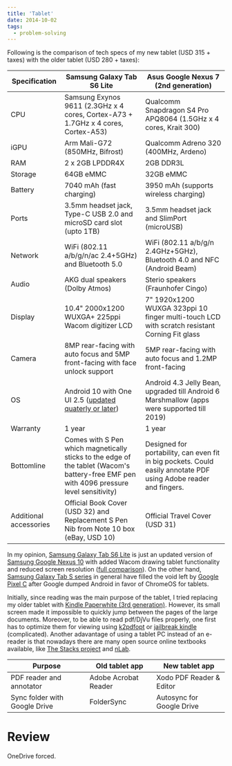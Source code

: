 ```yaml
---
title: 'Tablet'
date: 2014-10-02
tags:
  - problem-solving
---
```


Following is the comparison of tech specs of my new tablet (USD 315 + taxes) with the older tablet (USD 280 + taxes):

| Specification | Samsung Galaxy Tab S6 Lite | Asus Google Nexus 7 (2nd generation) |
| --------------| -------------------------- | ------------------------------------ |
| CPU | Samsung Exynos 9611 (2.3GHz x 4 cores, Cortex-A73 + 1.7GHz x 4 cores, Cortex-A53) | Qualcomm Snapdragon S4 Pro APQ8064 (1.5GHz x 4 cores, Krait 300)|
| iGPU | Arm	Mali-G72 (850MHz, Bifrost) | Qualcomm Adreno 320 (400MHz, Ardeno)|
| RAM | 2 x 2GB LPDDR4X | 2GB DDR3L|
| Storage | 64GB eMMC |  32GB eMMC|
| Battery | 7040 mAh (fast charging) | 3950 mAh (supports wireless charging)|
| Ports | 3.5mm headset jack,  Type-C USB 2.0 and microSD card slot (upto 1TB) | 3.5mm headset jack and SlimPort (microUSB)|
| Network | WiFi (802.11 a/b/g/n/ac 2.4+5GHz) and Bluetooth 5.0 | WiFi (802.11 a/b/g/n 2.4GHz+5GHz), Bluetooth 4.0 and NFC (Android Beam)|
| Audio | AKG dual speakers (Dolby Atmos) | Sterio speakers (Fraunhofer Cingo)|
| Display |10.4" 2000x1200 WUXGA+ 225ppi Wacom digitizer LCD | 7" 1920x1200 WUXGA 323ppi 10 finger multi-touch LCD with scratch resistant Corning Fit glass| 
| Camera |  8MP rear-facing with auto focus and 5MP front-facing with face unlock support |  5MP rear-facing with auto focus and 1.2MP front-facing |
| OS | Android 10 with One UI 2.5 ([updated quaterly or later](https://security.samsungmobile.com/workScope.smsb)) | Android 4.3 Jelly Bean, upgraded till Android 6 Marshmallow (apps were supported till 2019)| 
| Warranty | 1 year | 1 year |
| Bottomline | Comes with S Pen which magnetically sticks to the edge of the tablet (Wacom's battery-free EMF pen with 4096 pressure level sensitivity) | Designed for portability, can even fit in big pockets. Could easily annotate PDF using Adobe reader and fingers.|
| Additional accessories| Official Book Cover (USD 32) and Replacement S Pen Nib from Note 10 box (eBay, USD 10) |  Official Travel Cover (USD 31) |

In my opinion, [Samsung Galaxy Tab S6 Lite](https://www.samsung.com/us/support/owners/product/galaxy-tab-s6-lite-wi-fi) is just an updated version of [Samsung Google Nexus 10](https://www.samsung.com/us/support/owners/product/google-nexus-10-tab-wi-fi) with added Wacom drawing tablet functionality and reduced screen resolution ([full comparison](https://versus.com/en/google-nexus-10-vs-samsung-galaxy-tab-s6-lite-wi-fi)). On the other hand, [Samsung Galaxy Tab S series](https://en.wikipedia.org/wiki/Samsung_Galaxy_S_series#Tablets) in general have filled the void left by [Google Pixel C](https://support.google.com/pixel/faq/6323244?hl=en) after Google dumped Android in favor of ChromeOS for tablets.

Initially, since reading was the main purpose of the tablet, I tried replacing my older tablet with [Kindle Paperwhite (3rd generation)](https://en.wikipedia.org/wiki/Amazon_Kindle#Kindle_Paperwhite_(third_generation)). However, its small screen made it impossible to quickly jump between the pages of the large documents. Moreover, to be able to read pdf/DjVu files properly, one first has to optimize them for viewing using [k2pdfopt](https://www.willus.com/k2pdfopt/) or [jailbreak kindle](https://decryptronics.github.io/electronics/2020/07/12/jailbreaking-my-kindle-paperwhite-3.html) (complicated). Another adavantage of using a tablet PC instead of an e-reader is that nowadays there are many open source online textbooks available, like [The Stacks project](https://stacks.math.columbia.edu/) and [nLab](https://ncatlab.org/nlab/show/mathematics).

<!---
For Apple products you pay the premium price for better support but at the same time limited by the company. I feel suffocated by Microsoft/Apple/Amazon devices since you pay them to control your choices, whereas with open-source approach taken by Google, people are allowed to experiment. Moreover, Android updates, like Linux, are modular. For example, Google Pixel 3a (USD 399 + taxes) was released with Android 9 (May 2019) and is supposed to be supported for at least 3 years (May 2022) i.e. until Android 12. What this means is that, it will be safe to use Pixel 3a for 
--->

| Purpose | Old tablet app | New tablet app |
| -------- | -----------  |----------------- |
| PDF reader and annotator | Adobe Acrobat Reader | Xodo PDF Reader & Editor |
| Sync folder with Google Drive | FolderSync | Autosync for Google Drive |

# Review

OneDrive forced. 

